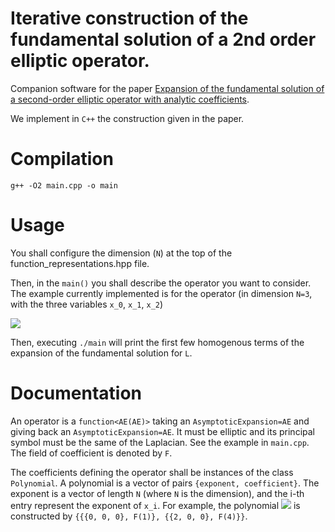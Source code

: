 # Iterative construction of the fundamental solution of a 2nd order elliptic operator.
Companion software for the paper [Expansion of the fundamental solution of a second-order elliptic operator with analytic coefficients](https://arxiv.org/abs/2110.15104).

We implement in `C++` the construction given in the paper.

# Compilation
```g++ -O2 main.cpp -o main```

# Usage
You shall configure the dimension (`N`) at the top of the function_representations.hpp file.

Then, in the `main()` you shall describe the operator you want to consider.
The example currently implemented is for the operator (in dimension `N=3`, with the three variables `x_0`, `x_1`, `x_2`)

![](https://latex.codecogs.com/svg.image?L&space;=&space;\partial_{00}&space;&plus;&space;(1&plus;4x_0^2)\partial_{11}&space;&plus;&space;\partial_{22}&space;&plus;&space;4x_0\partial_{01}&space;&plus;&space;2\partial_1)

<!--- (L = \partial_{00} + (1+4x_0^2)\partial_{11} + \partial_{22} + 4x_0\partial_{01} + 2\partial_1) -->

Then, executing `./main` will print the first few homogenous terms of the expansion of the fundamental solution for `L`.

# Documentation

An operator is a `function<AE(AE)>` taking an `AsymptoticExpansion=AE` and giving back an `AsymptoticExpansion=AE`.
It must be elliptic and its principal symbol must be the same of the Laplacian. See the example in `main.cpp`.
The field of coefficient is denoted by `F`.

The coefficients defining the operator shall be instances of the class `Polynomial`. 
A polynomial is a vector of pairs `{exponent, coefficient}`. 
The exponent is a vector of length `N` (where `N` is the dimension), and the i-th entry represent the exponent of `x_i`.
For example, the polynomial ![](https://latex.codecogs.com/svg.image?1&space;&plus;&space;4x_0^2) is constructed by `{{{0, 0, 0}, F(1)}, {{2, 0, 0}, F(4)}}`.
